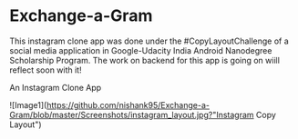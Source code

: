 # Exchange-a-Gram

This instagram clone app was done under the #CopyLayoutChallenge of a social media application in Google-Udacity India Android Nanodegree Scholarship Program. The work on backend for this app is going on wiill reflect soon with it! 

An Instagram Clone App

![Image1](https://github.com/nishank95/Exchange-a-Gram/blob/master/Screenshots/instagram_layout.jpg?"Instagram Copy Layout")
